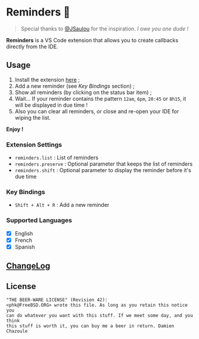 # Reminders 🔔

> Special thanks to [@JSaulou](https://github.com/jsaulou) for the inspiration.
> *I owe you one dude !*

**Reminders** is a VS Code extension that allows you to create callbacks directly from the IDE.

## Usage

1. Install the extension [here](https://marketplace.visualstudio.com/items?itemName=dmnchzl.reminders) ;
2. Add a new reminder (see *Key Bindings* section) ;
3. Show all reminders (by clicking on the status bar item) ;
4. Wait... If your reminder contains the pattern `12am`, `6pm`, `20:45` or `8h15`, it will be displayed in due time !
5. Also you can clear all reminders, or close and re-open your IDE for wiping the list.

**Enjoy !**

### Extension Settings

* `reminders.list` : List of reminders
* `reminders.preserve` : Optional parameter that keeps the list of reminders
* `reminders.shift` : Optional parameter to display the reminder before it's due time

### Key Bindings

* `Shift + Alt + R` : Add a new reminder

### Supported Languages

- [x] English
- [x] French
- [x] Spanish

## [ChangeLog](./CHANGELOG.md)

## License

```
"THE BEER-WARE LICENSE" (Revision 42):
<phk@FreeBSD.ORG> wrote this file. As long as you retain this notice you
can do whatever you want with this stuff. If we meet some day, and you think
this stuff is worth it, you can buy me a beer in return. Damien Chazoule
```
